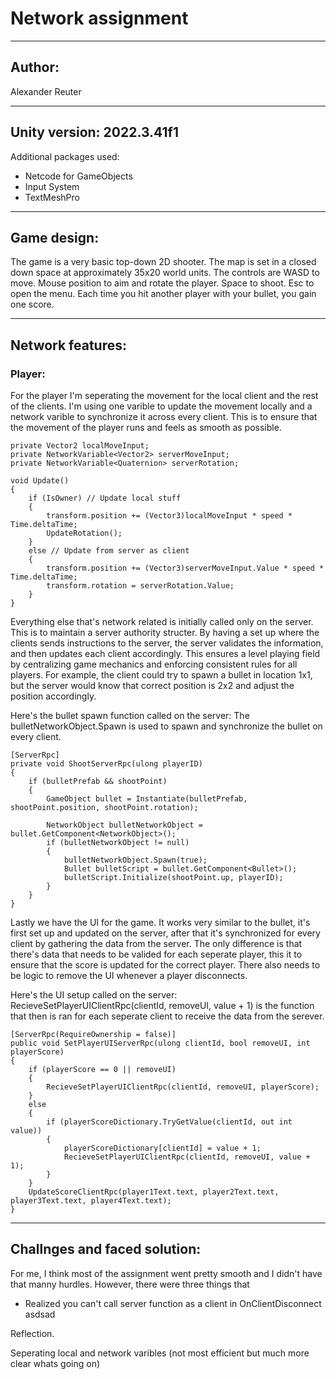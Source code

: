 # Network assignment
------------------------------------------------------------------------------------------------------------------------------------------------------------------------------------------------
## **Author:**
Alexander Reuter

------------------------------------------------------------------------------------------------------------------------------------------------------------------------------------------------
## **Unity version: 2022.3.41f1**
Additional packages used: 
* Netcode for GameObjects
* Input System
* TextMeshPro

------------------------------------------------------------------------------------------------------------------------------------------------------------------------------------------------
## **Game design:**
The game is a very basic top-down 2D shooter.
The map is set in a closed down space at approximately 35x20 world units.
The controls are WASD to move. Mouse position to aim and rotate the player. Space to shoot. Esc to open the menu.
Each time you hit another player with your bullet, you gain one score. 

------------------------------------------------------------------------------------------------------------------------------------------------------------------------------------------------
## **Network features:**

### **Player:**
For the player I'm seperating the movement for the local client and the rest of the clients. I'm using one varible to update the movement locally and a network varible to synchronize it across every client. This is to ensure that the movement of the player runs and feels as smooth as possible.  

    private Vector2 localMoveInput;
    private NetworkVariable<Vector2> serverMoveInput;
    private NetworkVariable<Quaternion> serverRotation;

    void Update()
    {
        if (IsOwner) // Update local stuff
        {
            transform.position += (Vector3)localMoveInput * speed * Time.deltaTime;
            UpdateRotation();
        }
        else // Update from server as client
        {
            transform.position += (Vector3)serverMoveInput.Value * speed * Time.deltaTime;
            transform.rotation = serverRotation.Value;
        }
    }

Everything else that's network related is initially called only on the server. This is to maintain a server authority structer. By having a set up where the clients sends instructions to the server, the server validates the information, and then updates each client accordingly. This ensures a level playing field by centralizing game mechanics and enforcing consistent rules for all players. For example, the client could try to spawn a bullet in location 1x1, but the server would know that correct position is 2x2 and adjust the position accordingly. 

Here's the bullet spawn function called on the server:
The bulletNetworkObject.Spawn is used to spawn and synchronize the bullet on every client.

    [ServerRpc]
    private void ShootServerRpc(ulong playerID)
    {
        if (bulletPrefab && shootPoint)
        {
            GameObject bullet = Instantiate(bulletPrefab, shootPoint.position, shootPoint.rotation);
            
            NetworkObject bulletNetworkObject = bullet.GetComponent<NetworkObject>();
            if (bulletNetworkObject != null)
            {
                bulletNetworkObject.Spawn(true); 
                Bullet bulletScript = bullet.GetComponent<Bullet>();
                bulletScript.Initialize(shootPoint.up, playerID);
            }
        }
    }

Lastly we have the UI for the game. It works very similar to the bullet, it's first set up and updated on the server, after that it's synchronized for every client by gathering the data from the server. The only difference is that there's data that needs to be valided for each seperate player, this it to ensure that the score is updated for the correct player. There also needs to be logic to remove the UI whenever a player disconnects.

Here's the UI setup called on the server:
RecieveSetPlayerUIClientRpc(clientId, removeUI, value + 1) is the function that then is ran for each seperate client to receive the data from the serever.

    [ServerRpc(RequireOwnership = false)]
    public void SetPlayerUIServerRpc(ulong clientId, bool removeUI, int playerScore)
    {
        if (playerScore == 0 || removeUI)
        {
            RecieveSetPlayerUIClientRpc(clientId, removeUI, playerScore);
        }
        else
        {
            if (playerScoreDictionary.TryGetValue(clientId, out int value))
            {
                playerScoreDictionary[clientId] = value + 1;
                RecieveSetPlayerUIClientRpc(clientId, removeUI, value + 1);
            }
        }
        UpdateScoreClientRpc(player1Text.text, player2Text.text, player3Text.text, player4Text.text);
    }
    
------------------------------------------------------------------------------------------------------------------------------------------------------------------------------------------------
## **Challnges and faced solution:**

For me, I think most of the assignment went pretty smooth and I didn't have that manny hurdles. However, there were three things that 


* Realized you can't call server function as a client in OnClientDisconnect
asdsad


Reflection.

Seperating local and network varibles (not most efficient but much more clear whats going on)
